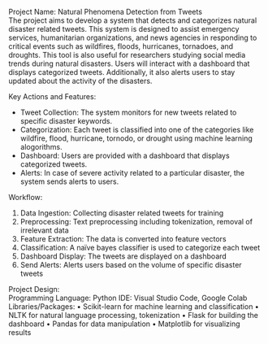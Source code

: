 Project Name: Natural Phenomena Detection from Tweets  
The project aims to develop a system that detects and categorizes natural disaster related tweets.
This system is designed to assist emergency services, humanitarian organizations, and news
agencies in responding to critical events such as wildfires, floods, hurricanes, tornadoes, and
droughts. This tool is also useful for researchers studying social media trends during natural
disasters. Users will interact with a dashboard that displays categorized tweets. Additionally, it
also alerts users to stay updated about the activity of the disasters.

Key Actions and Features:  
- Tweet Collection: The system monitors for new tweets related to specific disaster
keywords.
- Categorization: Each tweet is classified into one of the categories like wildfire, flood,
hurricane, tornodo, or drought using machine learning alogorithms.
- Dashboard: Users are provided with a dashboard that displays categorized tweets.
- Alerts: In case of severe activity related to a particular disaster, the system sends alerts to
users.

Workflow:  
1.	Data Ingestion: Collecting disaster related tweets for training
2.	Preprocessing: Text preprocessing including tokenization, removal of irrelevant data
3.	Feature Extraction: The data is converted into feature vectors
4.	Classification: A naïve bayes classifier is used to categorize each tweet
5.	Dashboard Display: The tweets are displayed on a dashboard
6.	Send Alerts: Alerts users based on the volume of specific disaster tweets

Project Design:  
Programming Language: Python
IDE: Visual Studio Code, Google Colab
Libraries/Packages:
•	Scikit-learn for machine learning and classification
•	NLTK for natural language processing, tokenization
•	Flask for building the dashboard
•	Pandas for data manipulation
•	Matplotlib for visualizing results

